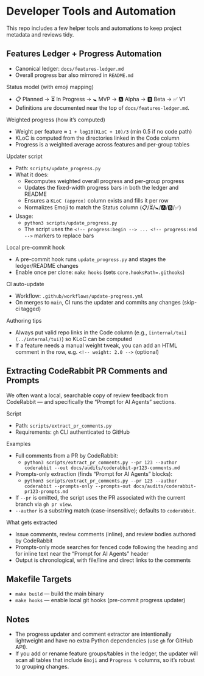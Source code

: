 # Developer Tools and Automation

This repo includes a few helper tools and automations to keep project metadata and reviews tidy.

## Features Ledger + Progress Automation

- Canonical ledger: `docs/features-ledger.md`
- Overall progress bar also mirrored in `README.md`

Status model (with emoji mapping)
- 📋 Planned → ⏳ In Progress → 🚼 MVP → 🅰️ Alpha → 🅱️ Beta → ✅ V1
- Definitions are documented near the top of `docs/features-ledger.md`.

Weighted progress (how it’s computed)
- Weight per feature ≈ `1 + log10(KLoC + 10)/3` (min 0.5 if no code path)
- KLoC is computed from the directories linked in the Code column
- Progress is a weighted average across features and per-group tables

Updater script
- Path: `scripts/update_progress.py`
- What it does:
  - Recomputes weighted overall progress and per-group progress
  - Updates the fixed-width progress bars in both the ledger and README
  - Ensures a `KLoC (approx)` column exists and fills it per row
  - Normalizes Emoji to match the Status column (📋/⏳/🚼/🅰️/🅱️/✅)
- Usage:
  - `python3 scripts/update_progress.py`
  - The script uses the `<!-- progress:begin --> ... <!-- progress:end -->` markers to replace bars

Local pre-commit hook
- A pre-commit hook runs `update_progress.py` and stages the ledger/README changes
- Enable once per clone: `make hooks` (sets `core.hooksPath=.githooks`)

CI auto-update
- Workflow: `.github/workflows/update-progress.yml`
- On merges to `main`, CI runs the updater and commits any changes (skip-ci tagged)

Authoring tips
- Always put valid repo links in the Code column (e.g., `[internal/tui](../internal/tui)`) so KLoC can be computed
- If a feature needs a manual weight tweak, you can add an HTML comment in the row, e.g. `<!-- weight: 2.0 -->` (optional)

## Extracting CodeRabbit PR Comments and Prompts

We often want a local, searchable copy of review feedback from CodeRabbit — and specifically the “Prompt for AI Agents” sections.

Script
- Path: `scripts/extract_pr_comments.py`
- Requirements: `gh` CLI authenticated to GitHub

Examples
- Full comments from a PR by CodeRabbit:
  - `python3 scripts/extract_pr_comments.py --pr 123 --author coderabbit --out docs/audits/coderabbit-pr123-comments.md`
- Prompts-only extraction (finds “Prompt for AI Agents” blocks):
  - `python3 scripts/extract_pr_comments.py --pr 123 --author coderabbit --prompts-only --prompts-out docs/audits/coderabbit-pr123-prompts.md`
- If `--pr` is omitted, the script uses the PR associated with the current branch via `gh pr view`.
- `--author` is a substring match (case-insensitive); defaults to `coderabbit`.

What gets extracted
- Issue comments, review comments (inline), and review bodies authored by CodeRabbit
- Prompts-only mode searches for fenced code following the heading and for inline text near the “Prompt for AI Agents” header
- Output is chronological, with file/line and direct links to the comments

## Makefile Targets

- `make build` — build the main binary
- `make hooks` — enable local git hooks (pre-commit progress updater)

## Notes

- The progress updater and comment extractor are intentionally lightweight and have no extra Python dependencies (use `gh` for GitHub API).
- If you add or rename feature groups/tables in the ledger, the updater will scan all tables that include `Emoji` and `Progress %` columns, so it’s robust to grouping changes.

